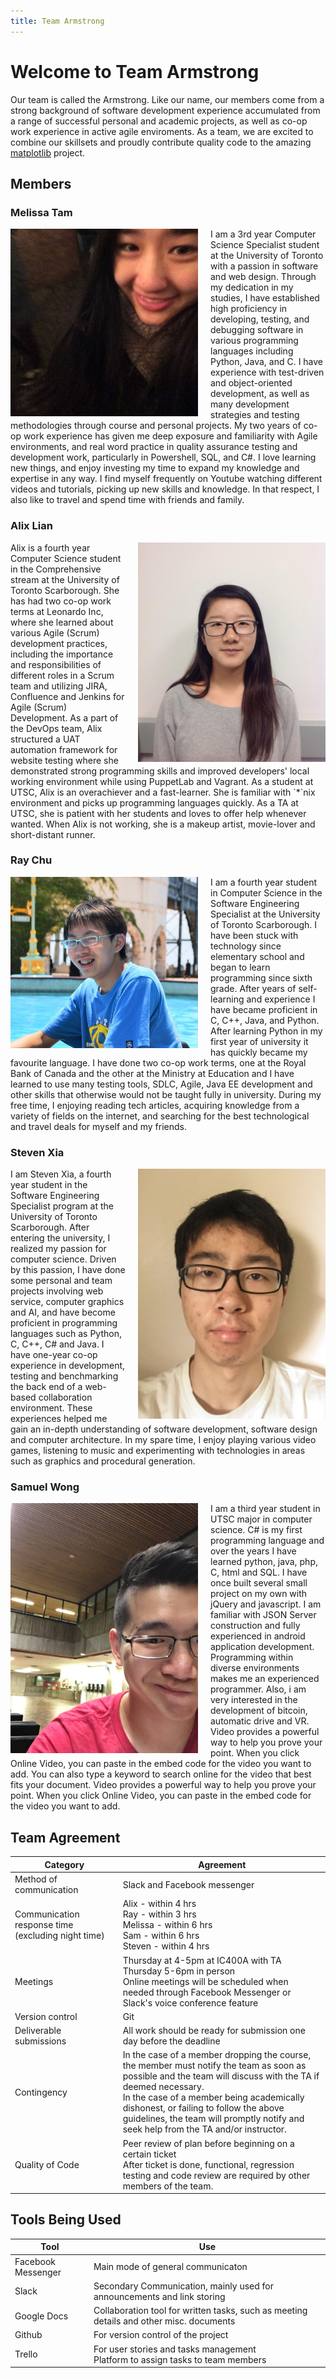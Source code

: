 ```yaml
---
title: Team Armstrong
---
```

# Welcome to Team Armstrong

Our team is called the Armstrong. Like our name, our members come from a strong background of software development experience accumulated from a range of successful personal and academic projects, as well as co-op work experience in active agile enviroments. As a team, we are excited to combine our skillsets and proudly contribute quality code to the amazing [matplotlib](matplotlib.org) project.

## Members

### Melissa Tam
<img src="https://github.com/TeamArmstrong/teamarmstrong.github.io/raw/master/images/Melissa.jpg" alt="Melissa" style="float:left; width: 300px;  padding-right: 20px;"/>
I am a 3rd year Computer Science Specialist student at the University of Toronto with a passion in software and web design. Through my dedication in my studies, I have established high proficiency in developing, testing, and debugging software in various programming languages including Python, Java, and C. I have experience with test-driven and object-oriented development, as well as many development strategies and testing methodologies through course and personal projects. My two years of co-op work experience has given me deep exposure and familiarity with Agile environments, and real word practice in quality assurance testing and development work, particularly in Powershell, SQL, and C#. I love learning new things, and enjoy investing my time to expand my knowledge and expertise in any way. I find myself frequently on Youtube watching different videos and tutorials, picking up new skills and knowledge. In that respect, I also like to travel and spend time with friends and family.

### Alix Lian
<img src="https://github.com/TeamArmstrong/teamarmstrong.github.io/raw/master/images/Alix.jpg" alt="Alix" style="float:right; width: 300px;  padding-left: 20px;"/>
Alix is a fourth year Computer Science student in the Comprehensive stream at the University of Toronto Scarborough. She has had two co-op work terms at Leonardo Inc, where she learned about various Agile (Scrum) development practices, including the importance and responsibilities of different roles in a Scrum team and utilizing JIRA, Confluence and Jenkins for Agile (Scrum) Development. As a part of the DevOps team, Alix structured a UAT automation framework for website testing where she demonstrated strong programming skills and improved developers' local working environment while using PuppetLab and Vagrant.
As a student at UTSC, Alix is an overachiever and  a fast-learner. She is familiar with `*`nix environment and picks up programming languages quickly. As a TA at UTSC, she is patient with her students and loves to offer help whenever wanted. When Alix is not working, she is a makeup artist, movie-lover and short-distant runner.

### Ray Chu
<img src="https://github.com/TeamArmstrong/teamarmstrong.github.io/raw/master/images/Ray.jpg" alt="Ray" style="float:left; width: 300px;  padding-right: 20px;"/>
I am a fourth year student in Computer Science in the Software Engineering Specialist at the University of Toronto Scarborough. I have been stuck with technology since elementary school and began to learn programming since sixth grade. After years of self-learning and experience I have became proficient in C, C++, Java, and Python. After learning Python in my first year of university it has quickly became my favourite language. I have done two co-op work terms, one at the Royal Bank of Canada and the other at the Ministry at Education and I have learned to use many testing tools, SDLC, Agile, Java EE development and other skills that otherwise would not be taught fully in university. During my free time, I enjoying reading tech articles, acquiring knowledge from a variety of fields on the internet, and searching for the best technological and travel deals for myself and my friends.

### Steven Xia
<img src="https://github.com/TeamArmstrong/teamarmstrong.github.io/raw/master/images/Steven.png" alt="Steven" style="float:right; width: 300px;  padding-left: 20px;"/>
I am Steven Xia, a fourth year student in the Software Engineering Specialist program at the University of Toronto Scarborough. After entering the university, I realized my passion for computer science. Driven by this passion, I have done some personal and team projects involving web service, computer graphics and AI, and have become proficient in programming languages such as Python, C, C++, C# and Java. I have one-year co-op experience in development, testing and benchmarking the back end of a web-based collaboration environment. These experiences helped me gain an in-depth understanding of software development, software design and computer architecture. In my spare time, I enjoy playing various video games, listening to music and experimenting with technologies in areas such as graphics and procedural generation.

### Samuel Wong
<img src="https://github.com/TeamArmstrong/teamarmstrong.github.io/raw/master/images/Sam.png" alt="Sam" style="float:left; width: 300px;  padding-right: 20px;"/>
I am a third year student in UTSC major in computer science. C# is my first programming language and over the years I have learned python, java, php, C, html and SQL. I have once built several small project on my own with jQuery and javascript. I am familiar with JSON Server construction and fully experienced in android application development. Programming within diverse environments makes me an experienced programmer. Also, i am very interested in the development of bitcoin, automatic drive and VR. Video provides a powerful way to help you prove your point. When you click Online Video, you can paste in the embed code for the video you want to add. You can also type a keyword to search online for the video that best fits your document. Video provides a powerful way to help you prove your point. When you click Online Video, you can paste in the embed code for the video you want to add. 

## Team Agreement

Category|Agreement
------------ | -------------
Method of communication | Slack and Facebook messenger 
Communication response time (excluding night time) | Alix - within 4 hrs<br/>Ray - within 3 hrs<br/>Melissa - within 6 hrs<br/>Sam - within 6 hrs<br/>Steven - within 4 hrs
Meetings|Thursday at 4-5pm at IC400A with TA<br/>Thursday 5-6pm in person<br/>Online meetings will be scheduled when needed through Facebook Messenger or Slack's voice conference feature
Version control|Git
Deliverable submissions|All work should be ready for submission one day before the deadline
Contingency|In the case of a member dropping the course, the member must notify the team as soon as possible and the team will discuss with the TA if deemed necessary.<br/>In the case of a member being academically dishonest, or failing to follow the above guidelines, the team will promptly notify and seek help from the TA and/or instructor.
Quality of Code| Peer review of plan before beginning on a certain ticket<br/>After ticket is done, functional, regression testing and code review are required by other members of the team.

## Tools Being Used
Tool|Use
------------------------|------------------
Facebook Messenger | Main mode of general communicaton
Slack| Secondary Communication, mainly used for announcements and link storing
Google Docs|Collaboration tool for written tasks, such as meeting details and other misc. documents
Github|For version control of the project
Trello|For user stories and tasks management<br/>Platform to assign tasks to team members 
